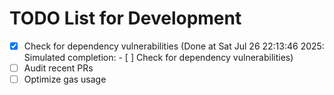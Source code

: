 # TODO List for Development

- [x] Check for dependency vulnerabilities  (Done at Sat Jul 26 22:13:46 2025: Simulated completion: - [ ] Check for dependency vulnerabilities)
- [ ] Audit recent PRs
- [ ] Optimize gas usage